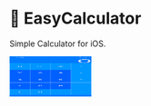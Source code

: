 # 🧮 EasyCalculator

Simple Calculator for iOS.

<img src="https://github.com/alexey1312/EasyCalculator/blob/master/EasyCalculator.png" width="144" height="71.4">
